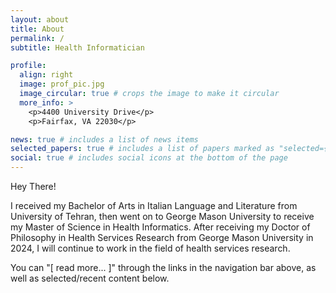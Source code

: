 ```yaml
---
layout: about
title: About
permalink: /
subtitle: Health Informatician

profile:
  align: right
  image: prof_pic.jpg
  image_circular: true # crops the image to make it circular
  more_info: >
    <p>4400 University Drive</p>
    <p>Fairfax, VA 22030</p>

news: true # includes a list of news items
selected_papers: true # includes a list of papers marked as "selected={true}"
social: true # includes social icons at the bottom of the page
---
```


Hey There!

I received my Bachelor of Arts in Italian Language and Literature from University of Tehran, then went on to George Mason University to receive my Master of Science in Health Informatics. After receiving my Doctor of Philosophy in Health Services Research from George Mason University in 2024, I will continue to work in the field of health services research.

You can "[ read more... ]" through the links in the navigation bar above, as well as selected/recent content below.
